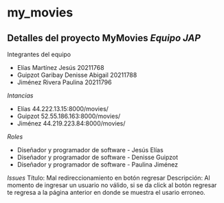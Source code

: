 # my_movies

## Detalles del proyecto MyMovies *Equipo JAP*

Integrantes del equipo
* Elías Martínez Jesús 20211768
* Guipzot Garibay Denisse Abigail 20211788
* Jiménez Rivera Paulina 20211796

_Intancias_
* Elías 44.222.13.15:8000/movies/
* Guipzot 52.55.186.163:8000/movies/
* Jiménez 44.219.223.84:8000/movies/

_Roles_
* Diseñador y programador de software - Jesús Elías
* Diseñador y programador de software - Denisse Guipzot
* Diseñador y programador de software - Paulina Jiménez

_Issues_
Título: Mal redireccionamiento en botón regresar
Descripción: Al momento de ingresar un usuario no válido, si se da click al botón regresar te regresa a la página anterior en donde se muestra el usario erroneo.
